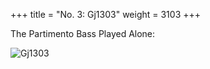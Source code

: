 +++
title = "No. 3: Gj1303"
weight = 3103
+++

The Partimento Bass Played Alone:

![Gj1303](/img/03FenBk1.jpg)

